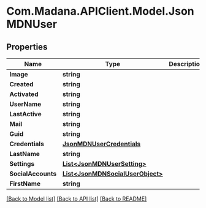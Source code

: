 
# Com.Madana.APIClient.Model.JsonMDNUser

## Properties

Name | Type | Description | Notes
------------ | ------------- | ------------- | -------------
**Image** | **string** |  | [optional] 
**Created** | **string** |  | [optional] 
**Activated** | **string** |  | [optional] 
**UserName** | **string** |  | [optional] 
**LastActive** | **string** |  | [optional] 
**Mail** | **string** |  | [optional] 
**Guid** | **string** |  | [optional] 
**Credentials** | [**JsonMDNUserCredentials**](JsonMDNUserCredentials.md) |  | [optional] 
**LastName** | **string** |  | [optional] 
**Settings** | [**List&lt;JsonMDNUserSetting&gt;**](JsonMDNUserSetting.md) |  | [optional] 
**SocialAccounts** | [**List&lt;JsonMDNSocialUserObject&gt;**](JsonMDNSocialUserObject.md) |  | [optional] 
**FirstName** | **string** |  | [optional] 

[[Back to Model list]](../README.md#documentation-for-models)
[[Back to API list]](../README.md#documentation-for-api-endpoints)
[[Back to README]](../README.md)

